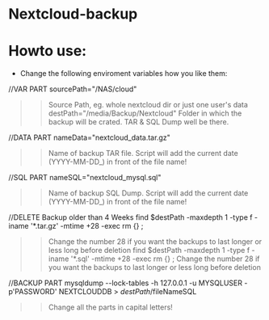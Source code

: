 # Nextcloud-backup

# Howto use:

- Change the following enviroment variables how you like them:

//VAR PART
sourcePath="/NAS/cloud" 
>> Source Path, eg. whole nextcloud dir or just one user's data
destPath="/media/Backup/Nextcloud" 
>> Folder in which the backup will be crated. TAR & SQL Dump well be there.

//DATA PART
nameData="nextcloud_data.tar.gz" 
>> Name of backup TAR file. Script will add the current date (YYYY-MM-DD_) in front of the file name!

//SQL PART
nameSQL="nextcloud_mysql.sql" 
>> Name of backup SQL Dump. Script will add the current date (YYYY-MM-DD_)  in front of the file name!

//DELETE Backup older than 4 Weeks
find $destPath -maxdepth 1 -type f -iname '*.tar.gz' -mtime +28 -exec rm {} \; 
>> Change the number 28 if you want the backups to last longer or less long before deletion
find $destPath -maxdepth 1 -type f -iname '*.sql' -mtime +28 -exec rm {} \; 
>> Change the number 28 if you want the backups to last longer or less long before deletion

//BACKUP PART
mysqldump --lock-tables -h 127.0.0.1 -u MYSQLUSER -p'PASSWORD' NEXTCLOUDDB > $destPath/$fileNameSQL 
>> Change all the parts in capital letters!
